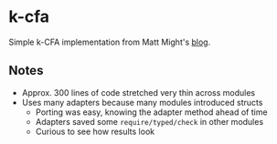 k-cfa
=====

Simple k-CFA implementation from Matt Might's [blog](http://matt.might.net/articles/implementation-of-kcfa-and-0cfa/).


Notes
-----

- Approx. 300 lines of code stretched very thin across modules
- Uses many adapters because many modules introduced structs
  - Porting was easy, knowing the adapter method ahead of time
  - Adapters saved some `require/typed/check` in other modules
  - Curious to see how results look
